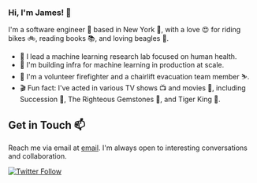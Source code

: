 ### Hi, I'm James! 👋

I'm a software engineer 👾 based in New York 🗽, with a love 😍 for riding bikes 🚲, reading books 📚, and loving beagles 🐶.

- 🔬 I lead a machine learning research lab focused on human health.
- 🚀 I'm building infra for machine learning in production at scale.
- 🚒 I'm a volunteer firefighter and a chairlift evacuation team member ⛷.
- 🎬 Fun fact: I've acted in various TV shows 📺 and movies 🍿, including Succession 🎩, The Righteous Gemstones 💎, and Tiger King 🐯.

## Get in Touch 📫

Reach me via email at [email](mailto:me@jameshighsmith.com). I'm always open to interesting conversations and collaboration. 

<a href="https://twitter.com/jameshighsmith" rel="nofollow"><img src="https://camo.githubusercontent.com/e3655bffe83ab1fcfe0e438897b1e3393199497e9f6b7b2a6e70e224c23e7f83/68747470733a2f2f696d672e736869656c64732e696f2f747769747465722f666f6c6c6f772f63686970726f3f6c6162656c3d466f6c6c6f77267374796c653d736f6369616c" alt="Twitter Follow" data-canonical-src="https://img.shields.io/twitter/follow/chipro?label=Follow&amp;style=social" style="max-width: 100%;"></a>
